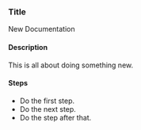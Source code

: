 ### Title

New Documentation

#### Description

This is all about doing something new.

#### Steps

* Do the first step.
* Do the next step.
* Do the step after that.
